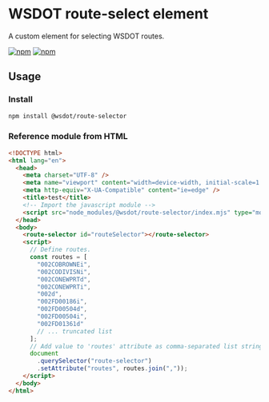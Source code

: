 # WSDOT route-select element

A custom element for selecting WSDOT routes.

[![npm](https://img.shields.io/npm/v/@wsdot/route-selector.svg?style=flat-square)](https://www.npmjs.org/package/@wsdot/route-selector)
[![npm](https://img.shields.io/npm/l/@wsdot/route-selector.svg?style=flat-square)](https://www.npmjs.org/package/@wsdot/route-selector)

## Usage

### Install

```sh
npm install @wsdot/route-selector
```

### Reference module from HTML

```html
<!DOCTYPE html>
<html lang="en">
  <head>
    <meta charset="UTF-8" />
    <meta name="viewport" content="width=device-width, initial-scale=1.0" />
    <meta http-equiv="X-UA-Compatible" content="ie=edge" />
    <title>test</title>
    <!-- Import the javascript module -->
    <script src="node_modules/@wsdot/route-selector/index.mjs" type="module"></script>
  </head>
  <body>
    <route-selector id="routeSelector"></route-selector>
    <script>
      // Define routes.
      const routes = [
        "002COBROWNEi",
        "002CODIVISNi",
        "002CONEWPRTd",
        "002CONEWPRTi",
        "002d",
        "002FD00186i",
        "002FD00504d",
        "002FD00504i",
        "002FD01361d"
        // ... truncated list
      ];
      // Add value to 'routes' attribute as comma-separated list string.
      document
        .querySelector("route-selector")
        .setAttribute("routes", routes.join(","));
    </script>
  </body>
</html>
```
